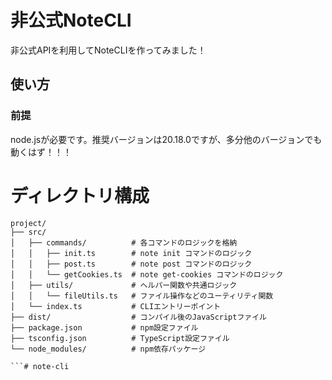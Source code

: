 # 非公式NoteCLI
非公式APIを利用してNoteCLIを作ってみました！

## 使い方
### 前提
node.jsが必要です。推奨バージョンは20.18.0ですが、多分他のバージョンでも動くはず！！！
###  

# ディレクトリ構成
```
project/
├── src/
│   ├── commands/          # 各コマンドのロジックを格納
│   │   ├── init.ts        # note init コマンドのロジック
│   │   ├── post.ts        # note post コマンドのロジック
│   │   └── getCookies.ts  # note get-cookies コマンドのロジック
│   ├── utils/             # ヘルパー関数や共通ロジック
│   │   └── fileUtils.ts   # ファイル操作などのユーティリティ関数
│   └── index.ts           # CLIエントリーポイント
├── dist/                  # コンパイル後のJavaScriptファイル
├── package.json           # npm設定ファイル
├── tsconfig.json          # TypeScript設定ファイル
└── node_modules/          # npm依存パッケージ

```# note-cli
